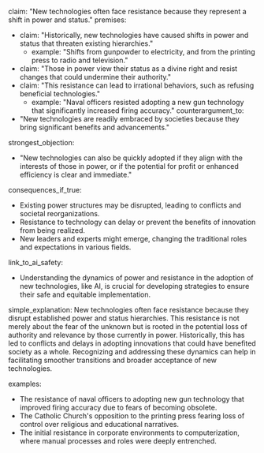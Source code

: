 claim: "New technologies often face resistance because they represent a shift in power and status."
premises:
  - claim: "Historically, new technologies have caused shifts in power and status that threaten existing hierarchies."
    - example: "Shifts from gunpowder to electricity, and from the printing press to radio and television."
  - claim: "Those in power view their status as a divine right and resist changes that could undermine their authority."
  - claim: "This resistance can lead to irrational behaviors, such as refusing beneficial technologies."
    - example: "Naval officers resisted adopting a new gun technology that significantly increased firing accuracy."
counterargument_to:
  - "New technologies are readily embraced by societies because they bring significant benefits and advancements."

strongest_objection:
  - "New technologies can also be quickly adopted if they align with the interests of those in power, or if the potential for profit or enhanced efficiency is clear and immediate."

consequences_if_true:
  - Existing power structures may be disrupted, leading to conflicts and societal reorganizations.
  - Resistance to technology can delay or prevent the benefits of innovation from being realized.
  - New leaders and experts might emerge, changing the traditional roles and expectations in various fields.

link_to_ai_safety:
  - Understanding the dynamics of power and resistance in the adoption of new technologies, like AI, is crucial for developing strategies to ensure their safe and equitable implementation.

simple_explanation:
  New technologies often face resistance because they disrupt established power and status hierarchies. This resistance is not merely about the fear of the unknown but is rooted in the potential loss of authority and relevance by those currently in power. Historically, this has led to conflicts and delays in adopting innovations that could have benefited society as a whole. Recognizing and addressing these dynamics can help in facilitating smoother transitions and broader acceptance of new technologies.

examples:
  - The resistance of naval officers to adopting new gun technology that improved firing accuracy due to fears of becoming obsolete.
  - The Catholic Church's opposition to the printing press fearing loss of control over religious and educational narratives.
  - The initial resistance in corporate environments to computerization, where manual processes and roles were deeply entrenched.